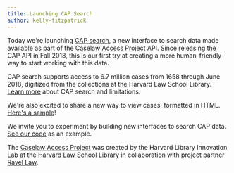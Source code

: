 ```yaml
---
title: Launching CAP Search
author: kelly-fitzpatrick
---
```

Today we're launching [CAP search](https://case.law/search/), a new interface to search data made available as part of the [Caselaw Access Project](https://case.law/) API. Since releasing the CAP API in Fall 2018, this is our first try at creating a more human-friendly way to start working with this data.

CAP search supports access to 6.7 million cases from 1658 through June 2018, digitized from the collections at the Harvard Law School Library. [Learn more](https://case.law/search-docs/) about CAP search and limitations.

We're also excited to share a new way to view cases, formatted in HTML. [Here's a sample](https://api.case.law/v1/cases/435800/?full_case=true&format=html)!

We invite you to experiment by building new interfaces to search CAP data. [See our code](https://github.com/harvard-lil/capstone/tree/develop/capstone/capbrowse) as an example.

The [Caselaw Access Project](https://case.law/) was created by the Harvard Library Innovation Lab at the [Harvard Law School Library](https://hls.harvard.edu/library/) in collaboration with project partner [Ravel Law](https://home.ravellaw.com/).
